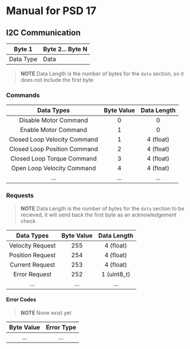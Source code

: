 # Manual for PSD 17

## I2C Communication

| Byte 1 | Byte 2... Byte N |
| --- | --- |
| Data Type | Data |

> **NOTE** Data Length is the number of bytes for the `data` section, so it does not include the first byte

### Commands 
| Data Types | Byte Value | Data Length |
| :---: | :---: | :---: |
| Disable Motor Command | 0 | 0 |
| Enable Motor Command | 1 | 0 |
| Closed Loop Velocity Command | 1 | 4 (float) |  
| Closed Loop Position Command | 2 | 4 (float) |
| Closed Loop Torque Command | 3 | 4 (float) |
| Open Loop Velocity Command | 4 | 4 (float) |
| ... | ... | ... |

### Requests

> **NOTE** Data Length is the number of bytes for the `data` section to be recieved, it will send back the first byte as an acknowledgement check

| Data Types | Byte Value | Data Length |
| :---: | :---: | :---: |
| Velocity Request | 255 | 4 (float) |
| Position Request | 254 |  4 (float) |
| Current Request | 253 | 4 (float) |
| Error Request | 252 | 1 (uint8_t) |
| ... | ... | ... |

#### Error Codes

> **NOTE** None exist yet

| Byte Value | Error Type |
| :---: | :---: |
| ... | ... |
